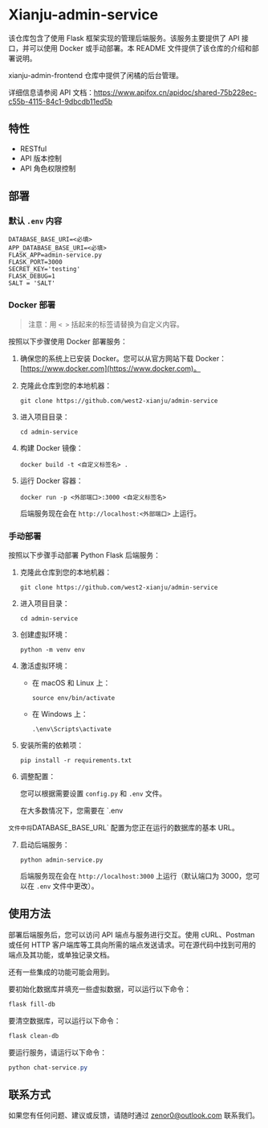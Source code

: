 # Xianju-admin-service

该仓库包含了使用 Flask 框架实现的管理后端服务。该服务主要提供了 API 接口，并可以使用 Docker 或手动部署。本 README 文件提供了该仓库的介绍和部署说明。

xianju-admin-frontend 仓库中提供了闲橘的后台管理。

详细信息请参阅 API 文档：https://www.apifox.cn/apidoc/shared-75b228ec-c55b-4115-84c1-9dbcdb11ed5b

## 特性

+ RESTful
+ API 版本控制
+ API 角色权限控制

## 部署

### 默认 `.env` 内容

```shell
DATABASE_BASE_URI=<必填>
APP_DATABASE_BASE_URI=<必填>
FLASK_APP=admin-service.py
FLASK_PORT=3000
SECRET_KEY='testing'
FLASK_DEBUG=1
SALT = 'SALT'
```

### Docker 部署

> 注意：用 `< >` 括起来的标签请替换为自定义内容。

按照以下步骤使用 Docker 部署服务：

1. 确保您的系统上已安装 Docker。您可以从官方网站下载 Docker：[https://www.docker.com](https://www.docker.com)。

2. 克隆此仓库到您的本地机器：

   ```shell
   git clone https://github.com/west2-xianju/admin-service
   ```

3. 进入项目目录：

   ```shell
   cd admin-service
   ```

4. 构建 Docker 镜像：

   ```shell
   docker build -t <自定义标签名> .
   ```

5. 运行 Docker 容器：

   ```shell
   docker run -p <外部端口>:3000 <自定义标签名>
   ```

   后端服务现在会在 `http://localhost:<外部端口>` 上运行。

### 手动部署

按照以下步骤手动部署 Python Flask 后端服务：

1. 克隆此仓库到您的本地机器：

   ```shell
   git clone https://github.com/west2-xianju/admin-service
   ```

2. 进入项目目录：

   ```shell
   cd admin-service
   ```

3. 创建虚拟环境：

   ```shell
   python -m venv env
   ```

4. 激活虚拟环境：

   - 在 macOS 和 Linux 上：

     ```shell
     source env/bin/activate
     ```

   - 在 Windows 上：

     ```shell
     .\env\Scripts\activate
     ```

5. 安装所需的依赖项：

   ```shell
   pip install -r requirements.txt
   ```

6. 调整配置：

   您可以根据需要设置 `config.py` 和 `.env` 文件。

   在大多数情况下，您需要在 `.env

` 文件中将 `DATABASE_BASE_URL` 配置为您正在运行的数据库的基本 URL。

7. 启动后端服务：

   ```shell
   python admin-service.py
   ```

   后端服务现在会在 `http://localhost:3000` 上运行（默认端口为 3000，您可以在 `.env` 文件中更改）。

## 使用方法

部署后端服务后，您可以访问 API 端点与服务进行交互。使用 cURL、Postman 或任何 HTTP 客户端库等工具向所需的端点发送请求。可在源代码中找到可用的端点及其功能，或单独记录文档。

还有一些集成的功能可能会用到。

要初始化数据库并填充一些虚拟数据，可以运行以下命令：

```powershell
flask fill-db
```

要清空数据库，可以运行以下命令：

```powershell
flask clean-db
```

要运行服务，请运行以下命令：

```powershell
python chat-service.py
```

## 联系方式

如果您有任何问题、建议或反馈，请随时通过 [zenor0@outlook.com](mailto:zenor0@outlook.com) 联系我们。